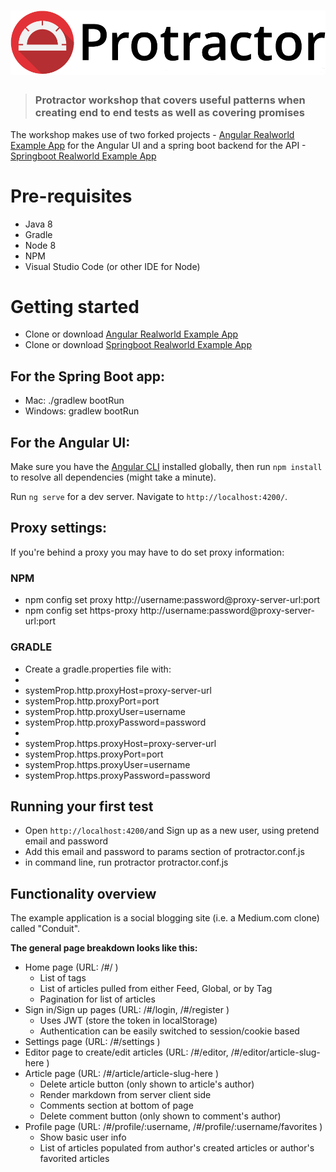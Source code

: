 # ![Protractor Workshop](protractor-logo-large.png)

> ### Protractor workshop that covers useful patterns when creating end to end tests as well as covering promises

The workshop makes use of two forked projects - [Angular Realworld Example App](https://github.com/hughleo/angular-realworld-example-app) for the Angular UI and a spring boot backend for the API - [Springboot Realworld Example App](https://github.com/hughleo/spring-boot-realworld-example-app)


# Pre-requisites
* Java 8
* Gradle
* Node 8
* NPM
* Visual Studio Code (or other IDE for Node)

# Getting started

* Clone or download [Angular Realworld Example App](https://github.com/hughleo/angular-realworld-example-app)
* Clone or download [Springboot Realworld Example App](https://github.com/hughleo/spring-boot-realworld-example-app)

## For the Spring Boot app:

* Mac: ./gradlew bootRun
* Windows: gradlew bootRun

## For the Angular UI:

Make sure you have the [Angular CLI](https://github.com/angular/angular-cli#installation) installed globally, then run `npm install` to resolve all dependencies (might take a minute).

Run `ng serve` for a dev server. Navigate to `http://localhost:4200/`. 

## Proxy settings: 

If you're behind a proxy you may have to do set proxy information:

### NPM
* npm config set proxy http://username:password@proxy-server-url:port
* npm config set https-proxy http://username:password@proxy-server-url:port

### GRADLE

* Create a gradle.properties file with:
* 
* systemProp.http.proxyHost=proxy-server-url
* systemProp.http.proxyPort=port
* systemProp.http.proxyUser=username
* systemProp.http.proxyPassword=password
* 
* systemProp.https.proxyHost=proxy-server-url
* systemProp.https.proxyPort=port
* systemProp.https.proxyUser=username
* systemProp.https.proxyPassword=password

## Running your first test
 
* Open `http://localhost:4200/`and Sign up as a new user, using pretend email and password
* Add this email and password to params section of protractor.conf.js
* in command line, run protractor protractor.conf.js


## Functionality overview

The example application is a social blogging site (i.e. a Medium.com clone) called "Conduit". 

**The general page breakdown looks like this:**

- Home page (URL: /#/ )
    - List of tags
    - List of articles pulled from either Feed, Global, or by Tag
    - Pagination for list of articles
- Sign in/Sign up pages (URL: /#/login, /#/register )
    - Uses JWT (store the token in localStorage)
    - Authentication can be easily switched to session/cookie based
- Settings page (URL: /#/settings )
- Editor page to create/edit articles (URL: /#/editor, /#/editor/article-slug-here )
- Article page (URL: /#/article/article-slug-here )
    - Delete article button (only shown to article's author)
    - Render markdown from server client side
    - Comments section at bottom of page
    - Delete comment button (only shown to comment's author)
- Profile page (URL: /#/profile/:username, /#/profile/:username/favorites )
    - Show basic user info
    - List of articles populated from author's created articles or author's favorited articles


<br />

